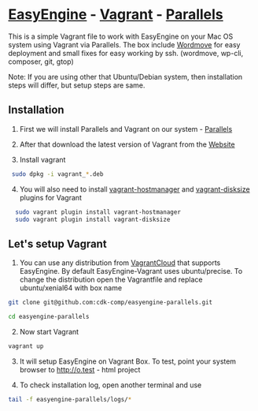 [EasyEngine](https://github.com/rtCamp/easyengine) - [Vagrant](https://vagrantup.com/) - [Parallels](https://www.parallels.com)
==================

This is a simple Vagrant file to work with EasyEngine on your Mac OS system using Vagrant via Parallels.
The box include [Wordmove](https://github.com/welaika/wordmove) for easy deployment and small fixes for easy working by ssh. (wordmove, wp-cli, composer, git, gtop)

Note: If you are using other that Ubuntu/Debian system, then installation steps will differ, but setup steps are same.

## Installation
1. First we will install Parallels and Vagrant on our system - [Parallels](https://www.parallels.com)

2.  After that download the latest version of Vagrant from the [Website](https://www.vagrantup.com/downloads.html)
3.  Install vagrant
  ```bash
   sudo dpkg -i vagrant_*.deb
  ```
4.  You will also need to install [vagrant-hostmanager](https://github.com/devopsgroup-io/vagrant-hostmanager) and [vagrant-disksize](https://github.com/sprotheroe/vagrant-disksize) plugins for Vagrant

  ```bash
    sudo vagrant plugin install vagrant-hostmanager
    sudo vagrant plugin install vagrant-disksize
  ```

## Let's setup Vagrant
1. You can use any distribution from [VagrantCloud](http://vagrantcloud.com/) that supports EasyEngine. By default EasyEngine-Vagrant uses ubuntu/precise. 
  To change the distribution open the Vagrantfile and replace ubuntu/xenial64 with box name

  ```bash
  git clone git@github.com:cdk-comp/easyengine-parallels.git

  cd easyengine-parallels
 ```
 
2. Now start Vagrant

  ```bash
  vagrant up
  ```
3. It will setup EasyEngine on Vagrant Box. To test, point your system browser to http://o.test - html project

4. To check installation log, open another terminal and use

  ```bash
  tail -f easyengine-parallels/logs/*
  ```
